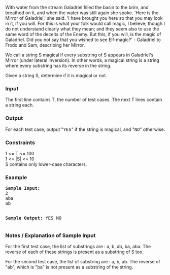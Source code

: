 <p>
With water from the stream Galadriel filled the basin to the brim, and breathed on it, and when the water was still again she spoke. 'Here is the Mirror of Galadriel,' she said. 'I have brought you here so that you may look in it, if you will. For this is what your folk would call magic, I believe; though I do not understand clearly what they mean; and they seem also to use the same word of the deceits of the Enemy. But this, if you will, is the magic of Galadriel. Did you not say that you wished to see Elf-magic?' - Galadriel to Frodo and Sam, describing her Mirror.
</p>
<p>
We call a string S magical if every substring of S appears in Galadriel's Mirror (under lateral inversion). In other words, a magical string is a string where every substring has its reverse in the string.
</p>
<p>
Given a string S, determine if it is magical or not.
</p>

<h3>Input</h3>
<p>The first line contains T, the number of test cases. The next T lines contain a string each.&nbsp;</p>

<h3>Output</h3>
<p>For each test case, output "<tt>YES</tt>" if the string is magical, and "<tt>NO</tt>" otherwise.</p>

<h3>Constraints</h3>
<p>
1 &lt;= T &lt;= 100<br>
1 &lt;= |S| &lt;= 10<br>
S contains only lower-case characters.
</p>

<h3>Example</h3>
<pre><strong>Sample Input:</strong>
2
aba
ab

<strong>Sample Output:</strong>
YES
NO</pre>

<h3>Notes / Explanation of Sample Input</h3>
<p>For the first test case, the list of substrings are : a, b, ab, ba, aba. The reverse of each of these strings is present as a substring of S too.</p>
<p>For the second test case, the list of substring are : a, b, ab. The reverse of "ab", which is "ba" is not present as a substring of the string.</p>